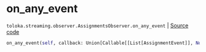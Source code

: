 # on_any_event
`toloka.streaming.observer.AssignmentsObserver.on_any_event` | [Source code](https://github.com/Toloka/toloka-kit/blob/v1.2.3/src/streaming/observer.py#L389)

```python
on_any_event(self, callback: Union[Callable[[List[AssignmentEvent]], None], Callable[[List[AssignmentEvent]], Awaitable[None]]])
```

